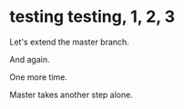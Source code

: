 # testing testing, 1, 2, 3

Let's extend the master branch.

And again.

One more time.

Master takes another step alone.